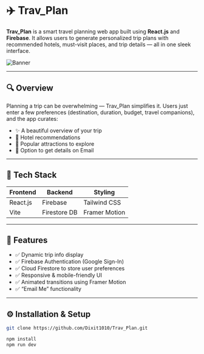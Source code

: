 # ✈️ Trav_Plan

**Trav_Plan** is a smart travel planning web app built using **React.js** and **Firebase**. It allows users to generate personalized trip plans with recommended hotels, must-visit places, and trip details — all in one sleek interface.

![Banner](https://wallpapers.com/images/hd/aeroplane-dark-blue-cloudy-sky-view-q0i4v3qwslowbqpv.jpg)

---

## 🔍 Overview

Planning a trip can be overwhelming — Trav_Plan simplifies it. Users just enter a few preferences (destination, duration, budget, travel companions), and the app curates:

- ✨ A beautiful overview of your trip
- 🏨 Hotel recommendations
- 📍 Popular attractions to explore
- 📩 Option to get details on Email

---

## 🚀 Tech Stack

| Frontend   | Backend     | Styling        | 
|------------|-------------|----------------|
| React.js   | Firebase    | Tailwind CSS   | 
| Vite       | Firestore DB| Framer Motion  |               

---

## 🔑 Features

- ✅ Dynamic trip info display
- ✅ Firebase Authentication (Google Sign-In)
- ✅ Cloud Firestore to store user preferences
- ✅ Responsive & mobile-friendly UI
- ✅ Animated transitions using Framer Motion
- ✅ “Email Me” functionality

---



## ⚙️ Installation & Setup

```bash
git clone https://github.com/Dixit1010/Trav_Plan.git

npm install
npm run dev
